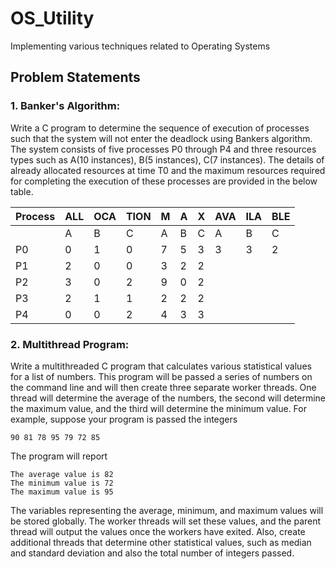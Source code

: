 # OS_Utility
Implementing various techniques related to Operating Systems

## Problem Statements

### 1. Banker's Algorithm:
Write a C program to determine the sequence of execution of
processes such that the system will not enter the deadlock using Bankers algorithm.
The system consists of five processes P0 through P4 and three resources types such as
A(10 instances), B(5 instances), C(7 instances). The details of already allocated
resources at time T0 and the maximum resources required for completing the
execution of these processes are provided in the below table.

| Process 	| ALL 	| OCA 	| TION 	| M 	| A 	| X 	| AVA 	| ILA 	| BLE 	|
|---------	|-----	|-----	|------	|---	|---	|---	|-----	|-----	|-----	|
|         	| A   	| B   	| C    	| A 	| B 	| C 	| A   	| B   	| C   	|
| P0      	| 0   	| 1   	| 0    	| 7 	| 5 	| 3 	| 3   	| 3   	| 2   	|
| P1      	| 2   	| 0   	| 0    	| 3 	| 2 	| 2 	|     	|     	|     	|
| P2      	| 3   	| 0   	| 2    	| 9 	| 0 	| 2 	|     	|     	|     	|
| P3      	| 2   	| 1   	| 1    	| 2 	| 2 	| 2 	|     	|     	|     	|
| P4      	| 0   	| 0   	| 2    	| 4 	| 3 	| 3 	|     	|     	|     	|


### 2. Multithread Program:
Write a multithreaded C program that calculates various
statistical values for a list of numbers. This program will be passed a series of
numbers on the command line and will then create three separate worker threads.
One thread will determine the average of the numbers, the second will determine
the maximum value, and the third will determine the minimum value. For example,
suppose your program is passed the integers
```
90 81 78 95 79 72 85
```
The program will report
```
The average value is 82
The minimum value is 72
The maximum value is 95
```
The variables representing the average, minimum, and maximum values will be
stored globally. The worker threads will set these values, and the parent thread will
output the values once the workers have exited.
Also, create additional threads that determine other statistical values, such as
median and standard deviation and also the total number of integers passed.
